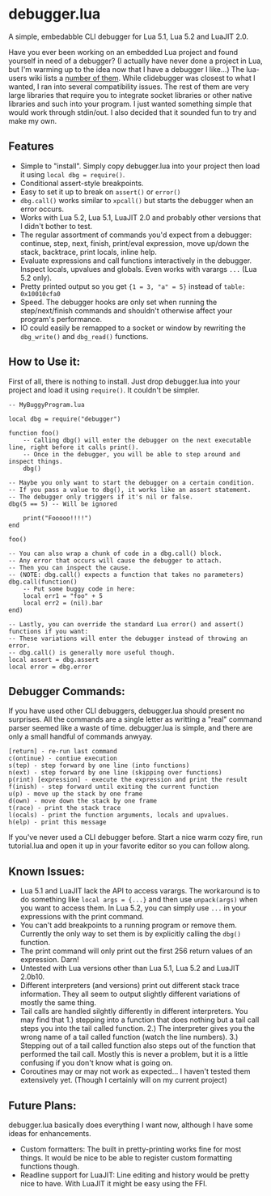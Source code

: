 debugger.lua
=

A simple, embedabble CLI debugger for Lua 5.1, Lua 5.2 and LuaJIT 2.0.

Have you ever been working on an embedded Lua project and found yourself in need of a debugger? (I actually have never done a project in Lua, but I'm warming up to the idea now that I have a debugger I like...) The lua-users wiki lists a [number of them](http://lua-users.org/wiki/DebuggingLuaCode). While clidebugger was closest to what I wanted, I ran into several compatibility issues. The rest of them are very large libraries that require you to integrate socket libraries or other native libraries and such into your program. I just wanted something simple that would work through stdin/out. I also decided that it sounded fun to try and make my own.

Features
-

- Simple to "install". Simply copy debugger.lua into your project then load it using <code>local dbg = require()</code>.
- Conditional assert-style breakpoints.
- Easy to set it up to break on <code>assert()</code> or <code>error()</code>
- <code>dbg.call()</code> works similar to <code>xpcall()</code> but starts the debugger when an error occurs.
- Works with Lua 5.2, Lua 5.1, LuaJIT 2.0 and probably other versions that I didn't bother to test.
- The regular assortment of commands you'd expect from a debugger: continue, step, next, finish, print/eval expression, move up/down the stack, backtrace, print locals, inline help.
- Evaluate expressions and call functions interactively in the debugger. Inspect locals, upvalues and globals. Even works with varargs <code>...</code> (Lua 5.2 only).
- Pretty printed output so you get <code>{1 = 3, "a" = 5}</code> instead of <code>table: 0x10010cfa0</code>
- Speed. The debugger hooks are only set when running the step/next/finish commands and shouldn't otherwise affect your program's performance.
- IO could easily be remapped to a socket or window by rewriting the <code>dbg_write()</code> and <code>dbg_read()</code> functions.

How to Use it:
-

First of all, there is nothing to install. Just drop debugger.lua into your project and load it using <code>require()</code>. It couldn't be simpler. 

  
	-- MyBuggyProgram.lua
	
	local dbg = require("debugger")
	
	function foo()
		-- Calling dbg() will enter the debugger on the next executable line, right before it calls print().
		-- Once in the debugger, you will be able to step around and inspect things.
		dbg()
    
    -- Maybe you only want to start the debugger on a certain condition.
    -- If you pass a value to dbg(), it works like an assert statement.
    -- The debugger only triggers if it's nil or false.
    dbg(5 == 5) -- Will be ignored
		
		print("Fooooo!!!!")
	end
	
	foo()
	
	-- You can also wrap a chunk of code in a dbg.call() block.
	-- Any error that occurs will cause the debugger to attach.
	-- Then you can inspect the cause.
	-- (NOTE: dbg.call() expects a function that takes no parameters)
	dbg.call(function()
		-- Put some buggy code in here:
		local err1 = "foo" + 5
		local err2 = (nil).bar
	end)
	
	-- Lastly, you can override the standard Lua error() and assert() functions if you want:
	-- These variations will enter the debugger instead of throwing an error.
	-- dbg.call() is generally more useful though.
	local assert = dbg.assert
	local error = dbg.error

Debugger Commands:
-

If you have used other CLI debuggers, debugger.lua should present no surprises. All the commands are a single letter as writting a "real" command parser seemed like a waste of time. debugger.lua is simple, and there are only a small handful of commands anwyay.

	[return] - re-run last command
	c(ontinue) - contiue execution
	s(tep) - step forward by one line (into functions)
	n(ext) - step forward by one line (skipping over functions)
	p(rint) [expression] - execute the expression and print the result
	f(inish) - step forward until exiting the current function
	u(p) - move up the stack by one frame
	d(own) - move down the stack by one frame
	t(race) - print the stack trace
	l(ocals) - print the function arguments, locals and upvalues.
	h(elp) - print this message

If you've never used a CLI debugger before. Start a nice warm cozy fire, run tutorial.lua and open it up in your favorite editor so you can follow along.

Known Issues:
-

- Lua 5.1 and LuaJIT lack the API to access varargs. The workaround is to do something like <code>local args = {...}</code> and then use <code>unpack(args)</code> when you want to access them. In Lua 5.2, you can simply use <code>...</code> in your expressions with the print command.
- You can't add breakpoints to a running program or remove them. Currently the only way to set them is by explicitly calling the <code>dbg()</code> function.
- The print command will only print out the first 256 return values of an expression. Darn!
- Untested with Lua versions other than Lua 5.1, Lua 5.2 and LuaJIT 2.0b10.
- Different interpreters (and versions) print out different stack trace information. They all seem to output slightly different variations of mostly the same thing.
- Tail calls are handled silghtly differently in different interpreters. You may find that 1.) stepping into a function that does nothing but a tail call steps you into the tail called function. 2.) The interpreter gives you the wrong name of a tail called function (watch the line numbers). 3.) Stepping out of a tail called function also steps out of the function that performed the tail call. Mostly this is never a problem, but it is a little confusing if you don't know what is going on.
- Coroutines may or may not work as expected... I haven't tested them extensively yet. (Though I certainly will on my current project)

Future Plans:
-

debugger.lua basically does everything I want now, although I have some ideas for enhancements.

- Custom formatters: The built in pretty-printing works fine for most things. It would be nice to be able to register custom formatting functions though.
- Readline support for LuaJIT: Line editing and history would be pretty nice to have. With LuaJIT it might be easy using the FFI.